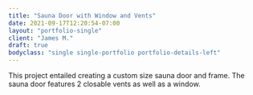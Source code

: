 ```yaml
---
title: "Sauna Door with Window and Vents"
date: 2021-09-17T12:20:54-07:00
layout: "portfolio-single"
client: "James M."
draft: true
bodyclass: "single single-portfolio portfolio-details-left"
---
```

This project entailed creating a custom size sauna door and frame. The sauna
door features 2 closable vents as well as a window.
